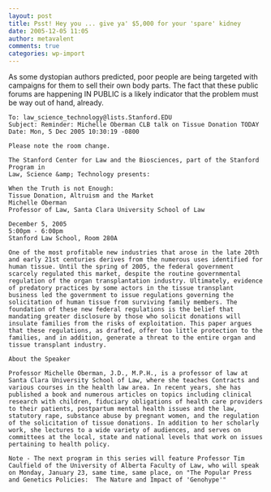 ```yaml
---
layout: post
title: Psst! Hey you ... give ya' $5,000 for your 'spare' kidney
date: 2005-12-05 11:05
author: metavalent
comments: true
categories: wp-import
---
```

As some dystopian authors predicted, poor people are being targeted with campaigns for them to sell their own body parts.   The fact that these public forums are happening IN PUBLIC is a likely indicator that the problem must be way out of hand, already.

    To: law_science_technology@lists.Stanford.EDU
    Subject: Reminder: Michelle Oberman CLB talk on Tissue Donation TODAY
    Date: Mon, 5 Dec 2005 10:30:19 -0800

    Please note the room change.

    The Stanford Center for Law and the Biosciences, part of the Stanford Program in 
    Law, Science &amp; Technology presents:

    When the Truth is not Enough:
    Tissue Donation, Altruism and the Market
    Michelle Oberman
    Professor of Law, Santa Clara University School of Law

    December 5, 2005
    5:00pm - 6:00pm
    Stanford Law School, Room 280A

    One of the most profitable new industries that arose in the late 20th and early 21st centuries derives from the numerous uses identified for human tissue. Until the spring of 2005, the federal government scarcely regulated this market, despite the routine governmental regulation of the organ transplantation industry. Ultimately, evidence of predatory practices by some actors in the tissue transplant business led the government to issue regulations governing the solicitation of human tissue from surviving family members. The foundation of these new federal regulations is the belief that mandating greater disclosure by those who solicit donations will insulate families from the risks of exploitation. This paper argues that these regulations, as drafted, offer too little protection to the families, and in addition, generate a threat to the entire organ and tissue transplant industry.

    About the Speaker

    Professor Michelle Oberman, J.D., M.P.H., is a professor of law at Santa Clara University School of Law, where she teaches Contracts and various courses in the health law area. In recent years, she has published a book and numerous articles on topics including clinical research with children, fiduciary obligations of health care providers to their patients, postpartum mental health issues and the law, statutory rape, substance abuse by pregnant women, and the regulation of the solicitation of tissue donations. In addition to her scholarly work, she lectures to a wide variety of audiences, and serves on committees at the local, state and national levels that work on issues pertaining to health policy.

    Note - The next program in this series will feature Professor Tim Caulfield of the University of Alberta Faculty of Law, who will speak on Monday, January 23, same time, same place, on "The Popular Press and Genetics Policies:  The Nature and Impact of 'Genohype'"
